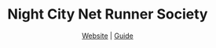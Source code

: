 <h1 align="center">
Night City Net Runner Society
</h1>
<p align="center"><a href="ncnrs.github.io">Website</a> | <a href="ncnrs.github.io/guide">Guide</a></p>

